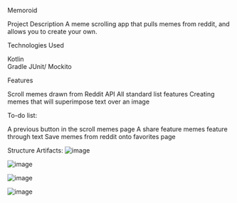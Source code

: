 Memoroid

Project Description
A meme scrolling app that pulls memes from reddit, and allows you to create your own.

Technologies Used

Kotlin  
Gradle 
JUnit/ Mockito

Features

Scroll memes drawn from Reddit API
All standard list features
Creating memes that will superimpose text over an image

To-do list:

A previous button in the scroll memes page
A share feature memes feature through text
Save memes from reddit onto favorites page

Structure Artifacts:
![image](https://user-images.githubusercontent.com/8829018/171968936-ada6f43c-153e-4836-b516-758b2aeccfc1.png)


![image](https://user-images.githubusercontent.com/8829018/171968606-d0837808-468d-4f85-a218-181b1c064abc.png)

![image](https://user-images.githubusercontent.com/8829018/171968586-cf8ac107-247f-4a24-8528-1896e1647a6d.png)

![image](https://user-images.githubusercontent.com/8829018/171968462-b93a9111-be86-423f-b982-1d3c95b88d84.png)
